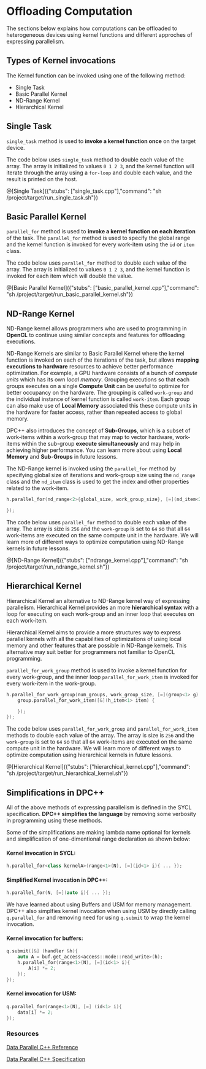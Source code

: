 # Offloading Computation

The sections below explains how computations can be offloaded to heterogeneous devices using kernel functions and different approches of expressing parallelism.

## Types of Kernel invocations

The Kernel function can be invoked using one of the following method:

- Single Task
- Basic Parallel Kernel
- ND-Range Kernel
- Hierarchical Kernel

## Single Task

`single_task` method is used to __invoke a kernel function once__ on the target device. 

The code below uses `single_task` method to double each value of the array. The array is initialized to values `0 1 2 3`, and the kernel function will iterate through the array using a `for-loop` and double each value, and the result is printed on the host.

@[Single Task]({"stubs": ["single_task.cpp"],"command": "sh /project/target/run_single_task.sh"})

## Basic Parallel Kernel

`parallel_for` method is used to __invoke a kernel function on each iteration__ of the task. The `parallel_for` method is used to specify the global range and the kernel function is invoked for every work-item using the `id` or `item` class.

The code below uses `parallel_for` method to double each value of the array. The array is initialized to values `0 1 2 3`, and the kernel function is invoked for each item which will double the value. 

@[Basic Parallel Kernel]({"stubs": ["basic_parallel_kernel.cpp"],"command": "sh /project/target/run_basic_parallel_kernel.sh"})

## ND-Range Kernel

ND-Range kernel allows programmers who are used to programming in __OpenCL__ to continue using similar concepts and features for offloading executions.

ND-Range Kernels are similar to Basic Parallel Kernel where the kernel function is invoked on each of the iterations of the task, but allows __mapping executions to hardware__ resources to achieve better performance optimization. For example, a GPU hardware consists of a bunch of _compute units_ which has its own _local memory_. Grouping executions so that each groups executes on a single __Compute Unit__ can be useful to optimize for better occupancy on the hardware. The grouping is called `work-group` and the individual instance of kernel function is called `work-item`. Each group can also make use of __Local Memory__ associated this these compute units in the hardware for faster access, rather than repeated access to global memory. 

DPC++ also introduces the concept of __Sub-Groups__, which is a subset of work-items within a work-group that may map to vector hardware, work-items within the sub-group __execute simultaneously__ and may help in achieving higher performance. You can learn more about using __Local Memory__ and __Sub-Groups__ in future lessons. 

The ND-Range kernel is invoked using the `parallel_for` method by specifying global size of iterations and work-group size using the `nd_range` class and the `nd_item` class is used to get the index and other properties related to the work-item.

```cpp
h.parallel_for(nd_range<2>{global_size, work_group_size}, [=](nd_item<2> item){

});
```

The code below uses `parallel_for` method to double each value of the array. The array is size is `256` and the `work-group` is set to `64` so that all `64` work-items are executed on the same compute unit in the hardware. We will learn more of different ways to optimize computation using ND-Range kernels in future lessons.

@[ND-Range Kernel]({"stubs": ["ndrange_kernel.cpp"],"command": "sh /project/target/run_ndrange_kernel.sh"})

## Hierarchical Kernel

Hierarchical Kernel an alternative to ND-Range kernel way of expressing parallelism. Hierarchical Kernel provides an more __hierarchical syntax__ with a loop for executing on each work-group and an inner loop that executes on each work-item. 

Hierarchical Kernel aims to provide a more structures way to express parallel kernels with all the capabilities of optimizations of using local memory and other features that are possible in ND-Range kernels. This alternative may suit better for programmers not familiar to OpenCL programming.

`parallel_for_work_group` method is used to invoke a kernel function for every work-group, and the inner loop `parallel_for_work_item` is invoked for every work-item in the work-group.
```cpp
h.parallel_for_work_group(num_groups, work_group_size, [=](group<1> g) {
    group.parallel_for_work_item([&](h_item<1> item) {

    });
});
```
The code below uses `parallel_for_work_group` and `parallel_for_work_item` methods to double each value of the array. The array is size is `256` and the `work-group` is set to `64` so that all `64` work-items are executed on the same compute unit in the hardware. We will learn more of different ways to optimize computation using hierarchical kernels in future lessons. 

@[Hierarchical Kernel]({"stubs": ["hierarchical_kernel.cpp"],"command": "sh /project/target/run_hierarchical_kernel.sh"})

## Simplifications in DPC++

All of the above methods of expressing parallelism is defined in the SYCL specification. __DPC++ simplifies the language__ by removing some verbosity in programming using these methods.

Some of the simplifications are making lambda name optional for kernels and simplification of one-dimentional range declaration as shown below:

#### Kernel invocation in SYCL:
```cpp
h.parallel_for<class kernelA>(range<1>(N), [=](id<1> i){ ... });
``` 
#### Simplified Kernel invocation in DPC++:
```cpp
h.parallel_for(N, [=](auto i){ ... });
```

We have learned about using Buffers and USM for memory management. DPC++ also simplfies kernel invocation when using USM by directly calling `q.parallel_for` and removing need for using `q.submit` to wrap the kernel invocation.

#### Kernel invocation for buffers:
```cpp
q.submit([&] (handler &h){
    auto A = buf.get_access<access::mode::read_write>(h);
    h.parallel_for(range<1>(N), [=](id<1> i){
        A[i] *= 2;
    });
});
```
#### Kernel invocation for USM:
```cpp
q.parallel_for(range<1>(N), [=] (id<1> i){
    data[i] *= 2;
});
```

### Resources

[Data Parallel C++ Reference](https://software.intel.com/content/www/us/en/develop/tools/oneapi/components/dpc-compiler.html)

[Data Parallel C++ Specification](https://spec.oneapi.com/versions/latest/elements/dpcpp/source/index.html)


